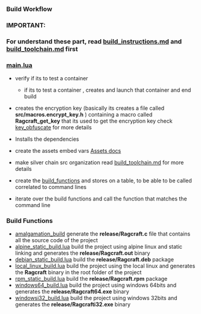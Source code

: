 ### Build Workflow
### IMPORTANT:
### For understand these part, read [build_instructions.md](/docs/build_instructions.md) and [build_toolchain.md](/docs/build_toolchain.md) first

### [main.lua](/build/main.lua)
- verify if its to test a container 
  - if its to test a container , creates and launch that container and end build

- creates the encryption key (basically its creates a file called **src/macros.encrypt_key.h** ) containing 
  a macro called **Ragcraft_get_key** that its used to get the encryption key 
  check [key_obfuscate](https://github.com/OUIsolutions/key_obfuscate) for more details
  
- Installs the dependencies
- create the assets embed vars [Assets docs](/assets/docs/assets_embed_vars.md)
- make silver chain src organization read [build_toolchain.md](/assets/docs/build_toolchain.md) for more details
- create the [build_functions](/build/build_funcs.lua) and stores on a table, to be able to be called correlated to command lines
- iterate over the build functions and call the function that matches the command line

### Build Functions

- [amalgamation_build](/build/build/amalgamation_build.lua) generate the **release/Ragcraft.c** file that contains all the source code of the project
- [alpine_static_build.lua](/build/build/alpine_static_build.lua) build the project using alpine linux and static linking and generates the **release/Ragcraft.out** binary
- [debian_static_build.lua](/build/build/debian_static_build.lua) build the **release/Ragcraft.deb** package
- [local_linux_build.lua](/build/build/local_linux_build.lua) build the project using the local linux and generates the **Ragcraft** binary in the root folder of the project
- [rpm_static_build.lua](/build/build/rpm_static_build.lua) build the **release/Ragcraft.rpm** package
- [windows64_build.lua](/build/build/windows64_build.lua) build the project using windows 64bits and generates the **release/Ragcraft64.exe** binary
- [windowsi32_build.lua](/build/build/windowsi32_build.lua) build the project using windows 32bits and generates the **release/Ragcrafti32.exe** binary